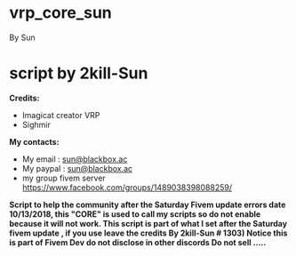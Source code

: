 # vrp_core_sun
By Sun
# script by 2kill-Sun

**Credits:**
* Imagicat creator VRP
* Sighmir

**My contacts:**
* My email : sun@blackbox.ac
* My paypal : sun@blackbox.ac
*  my group fivem server https://www.facebook.com/groups/1489038398088259/

**Script to help the community after the Saturday Fivem update errors date 10/13/2018, this "CORE" is used to call my scripts so do not enable
because it will not work. This script is part of what I set after the Saturday fivem update
, if you use leave the credits By 2kill-Sun # 1303) Notice this is part of Fivem Dev do not disclose in other discords
Do not sell .....**

